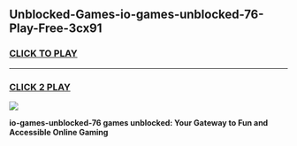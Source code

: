 
## Unblocked-Games-io-games-unblocked-76-Play-Free-3cx91
<h3>
<a href="https://premium76.site?title=io-games-unblocked-76&ref=18A1">CLICK TO PLAY</a></h3>
<hr>

<h3>
<a href="https://premium76.site?title=io-games-unblocked-76&ref=18A1">CLICK 2 PLAY</a>
  
</h3>

<a href="https://premium76.site?title=io-games-unblocked-76&ref=18A1"><img src="https://clearcache.store/games.png"></a>


**io-games-unblocked-76 games unblocked: Your Gateway to Fun and Accessible Online Gaming**
